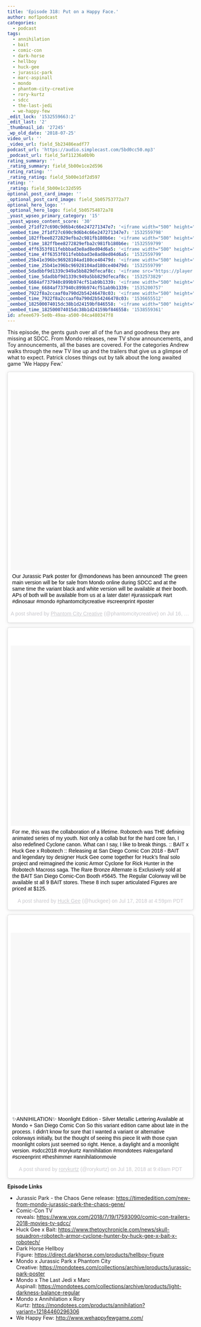 ```yaml
---
title: 'Episode 318: Put on a Happy Face.'
author: mof1podcast
categories:
  - podcast
tags:
  - annihilation
  - bait
  - comic-con
  - dark-horse
  - hellboy
  - huck-gee
  - jurassic-park
  - marc-aspinall
  - mondo
  - phantom-city-creative
  - rory-kurtz
  - sdcc
  - the-last-jedi
  - we-happy-few
_edit_lock: '1532559663:2'
_edit_last: '2'
_thumbnail_id: '27245'
_wp_old_date: '2018-07-25'
video_url: ''
_video_url: field_5b23486eadf77
podcast_url: 'https://audio.simplecast.com/5bd0cc50.mp3'
_podcast_url: field_5af11236a0b9b
rating_summary: ''
_rating_summary: field_5b00e1ce2d596
rating_rating: ''
_rating_rating: field_5b00e1df2d597
rating: ''
_rating: field_5b00e1c32d595
optional_post_card_image: ''
_optional_post_card_image: field_5b05753772a77
optional_hero_logo: ''
_optional_hero_logo: field_5b05754872a78
_yoast_wpseo_primary_category: '15'
_yoast_wpseo_content_score: '30'
_oembed_2f1df27c690c9d6b4c66e247271347e7: '<iframe width="500" height="281" src="https://www.youtube.com/embed/9XxLHyzsB_Q?feature=oembed" frameborder="0" allow="autoplay; encrypted-media" allowfullscreen></iframe>'
_oembed_time_2f1df27c690c9d6b4c66e247271347e7: '1532559798'
_oembed_182ffbee8272829efba2c981fb180b6e: '<iframe width="500" height="281" src="https://www.youtube.com/embed/Seg_yBYPjG4?feature=oembed" frameborder="0" allow="autoplay; encrypted-media" allowfullscreen></iframe>'
_oembed_time_182ffbee8272829efba2c981fb180b6e: '1532559799'
_oembed_4ff6353f011febbbad3e8ad8ed04d6a5: '<iframe width="500" height="281" src="https://www.youtube.com/embed/HikYI0jIAwU?feature=oembed" frameborder="0" allow="autoplay; encrypted-media" allowfullscreen></iframe>'
_oembed_time_4ff6353f011febbbad3e8ad8ed04d6a5: '1532559799'
_oembed_25b41e396bc96928104ad180ce40479d: '<iframe width="500" height="281" src="https://www.youtube.com/embed/MFWF9dU5Zc0?feature=oembed" frameborder="0" allow="autoplay; encrypted-media" allowfullscreen></iframe>'
_oembed_time_25b41e396bc96928104ad180ce40479d: '1532559799'
_oembed_5dadbbf9d1339c949a5bb829dfecaf8c: '<iframe src="https://player.vimeo.com/video/8386027?app_id=122963" width="500" height="281" frameborder="0" title="Alien for Christmas" webkitallowfullscreen mozallowfullscreen allowfullscreen></iframe>'
_oembed_time_5dadbbf9d1339c949a5bb829dfecaf8c: '1532573829'
_oembed_6684af737940c899b974cf51ab9b1339: '<iframe width="500" height="281" src="https://www.youtube.com/embed/gp-8oB53P7k?feature=oembed" frameborder="0" allow="autoplay; encrypted-media" allowfullscreen></iframe>'
_oembed_time_6684af737940c899b974cf51ab9b1339: '1535200757'
_oembed_7922f8a2ccaaf0a790d2b54246478c03: '<iframe width="500" height="281" src="https://www.youtube.com/embed/AWvUNABT8sg?feature=oembed" frameborder="0" allow="autoplay; encrypted-media" allowfullscreen></iframe>'
_oembed_time_7922f8a2ccaaf0a790d2b54246478c03: '1536655512'
_oembed_182500074015dc38b1d24159bf846558: '<iframe width="500" height="281" src="https://www.youtube.com/embed/USPd0vX2sdc?feature=oembed" frameborder="0" allow="autoplay; encrypted-media" allowfullscreen></iframe>'
_oembed_time_182500074015dc38b1d24159bf846558: '1538559361'
id: afeee679-5e0b-49aa-a500-04ca480347f8
---
```

<p>This episode, the gents gush over all of the fun and goodness they are missing at SDCC. From Mondo releases, new TV show announcements, and Toy announcements, all the bases are covered. For the categories Andrew walks through the new TV line up and the trailers that give us a glimpse of what to expect. Patrick closes things out by talk about the long awaited game 'We Happy Few.'</p>
<blockquote class="instagram-media" style="background: #FFF; border: 0; border-radius: 3px; box-shadow: 0 0 1px 0 rgba(0,0,0,0.5),0 1px 10px 0 rgba(0,0,0,0.15); margin: 1px; max-width: 540px; min-width: 326px; padding: 0; width: calc(100% - 2px);" data-instgrm-captioned="" data-instgrm-permalink="https://www.instagram.com/p/BlTagYLlYhh/" data-instgrm-version="9">
<div style="padding: 8px;">
<div style="background: #F8F8F8; line-height: 0; margin-top: 40px; padding: 50% 0; text-align: center; width: 100%;">
<div style="background: url(data:image/png; base64,ivborw0kggoaaaansuheugaaacwaaaascamaaaapwqozaaaabgdbtueaalgpc/xhbqaaaafzukdcak7ohokaaaamuexurczmzpf399fx1+bm5mzy9amaaadisurbvdjlvzxbesmgces5/p8/t9furvcrmu73jwlzosgsiizurcjo/ad+eqjjb4hv8bft+idpqocx1wjosbfhh2xssxeiyn3uli/6mnree07uiwjev8ueowds88ly97kqytlijkktuybbruayvh5wohixmpi5we58ek028czwyuqdlkpg1bkb4nnm+veanfhqn1k4+gpt6ugqcvu2h2ovuif/gwufyy8owepdyzsa3avcqpvovvzzz2vtnn2wu8qzvjddeto90gsy9mvlqtgysy231mxry6i2ggqjrty0l8fxcxfcbbhwrsyyaaaaaelftksuqmcc); display: block; height: 44px; margin: 0 auto -44px; position: relative; top: -22px; width: 44px;"></div>
</div>
<p style="margin: 8px 0 0 0; padding: 0 4px;"><a style="color: #000; font-family: Arial,sans-serif; font-size: 14px; font-style: normal; font-weight: normal; line-height: 17px; text-decoration: none; word-wrap: break-word;" href="https://www.instagram.com/p/BlTagYLlYhh/" target="_blank" rel="noopener">Our Jurassic Park poster for @mondonews has been announced! The green main version will be for sale from Mondo online during SDCC and at the same time the variant black and white version will be available at their booth. APs of both will be available from us at a later date! #jurassicpark #art #dinosaur #mondo #phantomcitycreative #screenprint #poster</a></p>
<p style="color: #c9c8cd; font-family: Arial,sans-serif; font-size: 14px; line-height: 17px; margin-bottom: 0; margin-top: 8px; overflow: hidden; padding: 8px 0 7px; text-align: center; text-overflow: ellipsis; white-space: nowrap;">A post shared by <a style="color: #c9c8cd; font-family: Arial,sans-serif; font-size: 14px; font-style: normal; font-weight: normal; line-height: 17px;" href="https://www.instagram.com/phantomcitycreative/" target="_blank" rel="noopener"> Phantom City Creative</a> (@phantomcitycreative) on <time style="font-family: Arial,sans-serif; font-size: 14px; line-height: 17px;" datetime="2018-07-16T18:55:01+00:00">Jul 16, 2018 at 11:55am PDT</time></p>
</div>
</blockquote>
<p><script async defer src="//www.instagram.com/embed.js"></script></p>
<blockquote class="instagram-media" style="background: #FFF; border: 0; border-radius: 3px; box-shadow: 0 0 1px 0 rgba(0,0,0,0.5),0 1px 10px 0 rgba(0,0,0,0.15); margin: 1px; max-width: 540px; min-width: 326px; padding: 0; width: calc(100% - 2px);" data-instgrm-captioned="" data-instgrm-permalink="https://www.instagram.com/p/BlWiLCMH7E6/" data-instgrm-version="9">
<div style="padding: 8px;">
<div style="background: #F8F8F8; line-height: 0; margin-top: 40px; padding: 50% 0; text-align: center; width: 100%;">
<div style="background: url(data:image/png; base64,ivborw0kggoaaaansuheugaaacwaaaascamaaaapwqozaaaabgdbtueaalgpc/xhbqaaaafzukdcak7ohokaaaamuexurczmzpf399fx1+bm5mzy9amaaadisurbvdjlvzxbesmgces5/p8/t9furvcrmu73jwlzosgsiizurcjo/ad+eqjjb4hv8bft+idpqocx1wjosbfhh2xssxeiyn3uli/6mnree07uiwjev8ueowds88ly97kqytlijkktuybbruayvh5wohixmpi5we58ek028czwyuqdlkpg1bkb4nnm+veanfhqn1k4+gpt6ugqcvu2h2ovuif/gwufyy8owepdyzsa3avcqpvovvzzz2vtnn2wu8qzvjddeto90gsy9mvlqtgysy231mxry6i2ggqjrty0l8fxcxfcbbhwrsyyaaaaaelftksuqmcc); display: block; height: 44px; margin: 0 auto -44px; position: relative; top: -22px; width: 44px;"></div>
</div>
<p style="margin: 8px 0 0 0; padding: 0 4px;"><a style="color: #000; font-family: Arial,sans-serif; font-size: 14px; font-style: normal; font-weight: normal; line-height: 17px; text-decoration: none; word-wrap: break-word;" href="https://www.instagram.com/p/BlWiLCMH7E6/" target="_blank" rel="noopener">For me, this was the collaboration of a lifetime. Robotech was THE defining animated series of my youth. Not only a collab but for the hard core fan, I also redefined Cyclone canon. What can I say, I like to break things. :: BAIT x Huck Gee x Robotech :: Releasing at San Diego Comic Con 2018 - BAIT and legendary toy designer Huck Gee come together for Huck’s final solo project and reimagined the iconic Armor Cyclone for Rick Hunter in the Robotech Macross saga. The Rare Bronze Alternate is Exclusively sold at the BAIT San Diego Comic-Con Booth #5645. The Regular Colorway will be available st all 9 BAIT stores. These 8 inch super articulated Figures are priced at $125.</a></p>
<p style="color: #c9c8cd; font-family: Arial,sans-serif; font-size: 14px; line-height: 17px; margin-bottom: 0; margin-top: 8px; overflow: hidden; padding: 8px 0 7px; text-align: center; text-overflow: ellipsis; white-space: nowrap;">A post shared by <a style="color: #c9c8cd; font-family: Arial,sans-serif; font-size: 14px; font-style: normal; font-weight: normal; line-height: 17px;" href="https://www.instagram.com/huckgee/" target="_blank" rel="noopener"> Huck Gee</a> (@huckgee) on <time style="font-family: Arial,sans-serif; font-size: 14px; line-height: 17px;" datetime="2018-07-17T23:59:43+00:00">Jul 17, 2018 at 4:59pm PDT</time></p>
</div>
</blockquote>
<p><script async defer src="//www.instagram.com/embed.js"></script></p>
<blockquote class="instagram-media" style="background: #FFF; border: 0; border-radius: 3px; box-shadow: 0 0 1px 0 rgba(0,0,0,0.5),0 1px 10px 0 rgba(0,0,0,0.15); margin: 1px; max-width: 540px; min-width: 326px; padding: 0; width: calc(100% - 2px);" data-instgrm-captioned="" data-instgrm-permalink="https://www.instagram.com/p/BlYVwTqjoXp/" data-instgrm-version="9">
<div style="padding: 8px;">
<div style="background: #F8F8F8; line-height: 0; margin-top: 40px; padding: 50% 0; text-align: center; width: 100%;">
<div style="background: url(data:image/png; base64,ivborw0kggoaaaansuheugaaacwaaaascamaaaapwqozaaaabgdbtueaalgpc/xhbqaaaafzukdcak7ohokaaaamuexurczmzpf399fx1+bm5mzy9amaaadisurbvdjlvzxbesmgces5/p8/t9furvcrmu73jwlzosgsiizurcjo/ad+eqjjb4hv8bft+idpqocx1wjosbfhh2xssxeiyn3uli/6mnree07uiwjev8ueowds88ly97kqytlijkktuybbruayvh5wohixmpi5we58ek028czwyuqdlkpg1bkb4nnm+veanfhqn1k4+gpt6ugqcvu2h2ovuif/gwufyy8owepdyzsa3avcqpvovvzzz2vtnn2wu8qzvjddeto90gsy9mvlqtgysy231mxry6i2ggqjrty0l8fxcxfcbbhwrsyyaaaaaelftksuqmcc); display: block; height: 44px; margin: 0 auto -44px; position: relative; top: -22px; width: 44px;"></div>
</div>
<p style="margin: 8px 0 0 0; padding: 0 4px;"><a style="color: #000; font-family: Arial,sans-serif; font-size: 14px; font-style: normal; font-weight: normal; line-height: 17px; text-decoration: none; word-wrap: break-word;" href="https://www.instagram.com/p/BlYVwTqjoXp/" target="_blank" rel="noopener">✨ANNIHILATION✨ Moonlight Edition - Silver Metallic Lettering Available at Mondo + San Diego Comic Con So this variant edition came about late in the process. I didn't know for sure that I wanted a variant or alternative colorways initially, but the thought of seeing this piece lit with those cyan moonlight colors just seemed so right. Hence, a daylight and a moonlight version. #sdcc2018 #rorykurtz #annihilation #mondotees #alexgarland #screenprint #theshimmer #annihilationmovie</a></p>
<p style="color: #c9c8cd; font-family: Arial,sans-serif; font-size: 14px; line-height: 17px; margin-bottom: 0; margin-top: 8px; overflow: hidden; padding: 8px 0 7px; text-align: center; text-overflow: ellipsis; white-space: nowrap;">A post shared by <a style="color: #c9c8cd; font-family: Arial,sans-serif; font-size: 14px; font-style: normal; font-weight: normal; line-height: 17px;" href="https://www.instagram.com/rorykurtz/" target="_blank" rel="noopener"> rorykurtz</a> (@rorykurtz) on <time style="font-family: Arial,sans-serif; font-size: 14px; line-height: 17px;" datetime="2018-07-18T16:49:42+00:00">Jul 18, 2018 at 9:49am PDT</time></p>
</div>
</blockquote>
<p><script async defer src="//www.instagram.com/embed.js"></script></p>
<p><strong>Episode Links</strong></p>
<ul>
<li>Jurassic Park - the Chaos Gene release: <a href="https://timededition.com/new-from-mondo-jurassic-park-the-chaos-gene/">https://timededition.com/new-from-mondo-jurassic-park-the-chaos-gene/</a></li>
<li>Comic-Con TV reveals: <a href="https://www.vox.com/2018/7/19/17593090/comic-con-trailers-2018-movies-tv-sdcc/">https://www.vox.com/2018/7/19/17593090/comic-con-trailers-2018-movies-tv-sdcc/</a></li>
<li>Huck Gee x Bait: <a href="https://www.thetoychronicle.com/news/skull-squadron-robotech-armor-cyclone-hunter-by-huck-gee-x-bait-x-robotech/">https://www.thetoychronicle.com/news/skull-squadron-robotech-armor-cyclone-hunter-by-huck-gee-x-bait-x-robotech/</a></li>
<li>Dark Horse Hellboy Figure: <a href="https://direct.darkhorse.com/products/hellboy-figure">https://direct.darkhorse.com/products/hellboy-figure</a></li>
<li>Mondo x Jurassic Park x Phantom City Creative: <a href="https://mondotees.com/collections/archive/products/jurassic-park-poster">https://mondotees.com/collections/archive/products/jurassic-park-poster</a></li>
<li>Mondo x The Last Jedi x Marc Aspinall: <a href="https://mondotees.com/collections/archive/products/light-darkness-balance-regular">https://mondotees.com/collections/archive/products/light-darkness-balance-regular</a></li>
<li>Mondo x Annihilation x Rory Kurtz: <a href="https://mondotees.com/products/annihilation?variant=12184460296306">https://mondotees.com/products/annihilation?variant=12184460296306</a></li>
<li>We Happy Few: <a href="http://www.wehappyfewgame.com/">http://www.wehappyfewgame.com/</a></li>
</ul>
